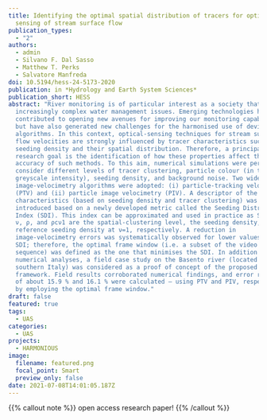 ```yaml
---
title: Identifying the optimal spatial distribution of tracers for optical
  sensing of stream surface flow
publication_types:
  - "2"
authors:
  - admin
  - Silvano F. Dal Sasso
  - Matthew T. Perks
  - Salvatore Manfreda
doi: 10.5194/hess-24-5173-2020
publication: in *Hydrology and Earth System Sciences*
publication_short: HESS
abstract: "River monitoring is of particular interest as a society that faces
  increasingly complex water management issues. Emerging technologies have
  contributed to opening new avenues for improving our monitoring capabilities
  but have also generated new challenges for the harmonised use of devices and
  algorithms. In this context, optical-sensing techniques for stream surface
  flow velocities are strongly influenced by tracer characteristics such as
  seeding density and their spatial distribution. Therefore, a principal
  research goal is the identification of how these properties affect the
  accuracy of such methods. To this aim, numerical simulations were performed to
  consider different levels of tracer clustering, particle colour (in terms of
  greyscale intensity), seeding density, and background noise. Two widely used
  image-velocimetry algorithms were adopted: (i) particle-tracking velocimetry
  (PTV) and (ii) particle image velocimetry (PIV). A descriptor of the seeding
  characteristics (based on seeding density and tracer clustering) was
  introduced based on a newly developed metric called the Seeding Distribution
  Index (SDI). This index can be approximated and used in practice as SDI, where
  ν, ρ, and ρcν1 are the spatial-clustering level, the seeding density, and the
  reference seeding density at ν=1, respectively. A reduction in
  image-velocimetry errors was systematically observed for lower values of the
  SDI; therefore, the optimal frame window (i.e. a subset of the video image
  sequence) was defined as the one that minimises the SDI. In addition to
  numerical analyses, a field case study on the Basento river (located in
  southern Italy) was considered as a proof of concept of the proposed
  framework. Field results corroborated numerical findings, and error reductions
  of about 15.9 % and 16.1 % were calculated – using PTV and PIV, respectively –
  by employing the optimal frame window."
draft: false
featured: true
tags:
  - UAS
categories:
  - UAS
projects:
  - HARMONIOUS
image:
  filename: featured.png
  focal_point: Smart
  preview_only: false
date: 2021-07-08T14:01:05.187Z
---
```

{{% callout note %}}
open access research paper!
{{% /callout %}}